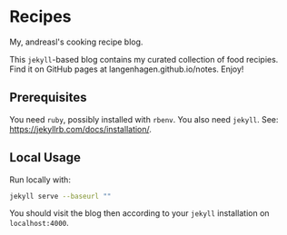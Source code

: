 # Recipes
My, andreasl's cooking recipe blog.

This `jekyll`-based blog contains my curated collection of food recipies.
Find it on GitHub pages at langenhagen.github.io/notes.
Enjoy!


## Prerequisites
You need `ruby`, possibly installed with `rbenv`.
You also need `jekyll`. See: https://jekyllrb.com/docs/installation/.


## Local Usage
Run locally with:
```bash
jekyll serve --baseurl ""
```

You should visit the blog then according to your `jekyll` installation on `localhost:4000`.
